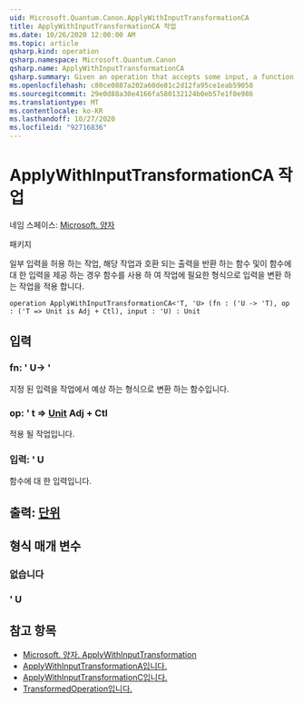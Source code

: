 ```yaml
---
uid: Microsoft.Quantum.Canon.ApplyWithInputTransformationCA
title: ApplyWithInputTransformationCA 작업
ms.date: 10/26/2020 12:00:00 AM
ms.topic: article
qsharp.kind: operation
qsharp.namespace: Microsoft.Quantum.Canon
qsharp.name: ApplyWithInputTransformationCA
qsharp.summary: Given an operation that accepts some input, a function that returns an output compatible with that operation, and an input to that function, applies the operation using the function to transform the input to a form expected by the operation.
ms.openlocfilehash: c80ce0887a202a60de81c2d12fa95ce1eab59058
ms.sourcegitcommit: 29e0d88a30e4166fa580132124b0eb57e1f0e986
ms.translationtype: MT
ms.contentlocale: ko-KR
ms.lasthandoff: 10/27/2020
ms.locfileid: "92716836"
---
```

# <a name="applywithinputtransformationca-operation"></a>ApplyWithInputTransformationCA 작업

네임 스페이스: [Microsoft. 양자](xref:Microsoft.Quantum.Canon)

패키지 [](https://nuget.org/packages/)


일부 입력을 허용 하는 작업, 해당 작업과 호환 되는 출력을 반환 하는 함수 및이 함수에 대 한 입력을 제공 하는 경우 함수를 사용 하 여 작업에 필요한 형식으로 입력을 변환 하는 작업을 적용 합니다.

```qsharp
operation ApplyWithInputTransformationCA<'T, 'U> (fn : ('U -> 'T), op : ('T => Unit is Adj + Ctl), input : 'U) : Unit
```


## <a name="input"></a>입력

### <a name="fn--u---t"></a>fn: ' U-> '

지정 된 입력을 작업에서 예상 하는 형식으로 변환 하는 함수입니다.


### <a name="op--t--unit-adj--ctl"></a>op: ' t => [Unit](xref:microsoft.quantum.lang-ref.unit) Adj + Ctl

적용 될 작업입니다.


### <a name="input--u"></a>입력: ' U

함수에 대 한 입력입니다.



## <a name="output--unit"></a>출력: [단위](xref:microsoft.quantum.lang-ref.unit)



## <a name="type-parameters"></a>형식 매개 변수

### <a name="t"></a>없습니다


### <a name="u"></a>' U



## <a name="see-also"></a>참고 항목

- [Microsoft. 양자. ApplyWithInputTransformation](xref:Microsoft.Quantum.Canon.ApplyWithInputTransformation)
- [ApplyWithInputTransformationA입니다.](xref:Microsoft.Quantum.Canon.ApplyWithInputTransformationA)
- [ApplyWithInputTransformationC입니다.](xref:Microsoft.Quantum.Canon.ApplyWithInputTransformationC)
- [TransformedOperation입니다.](xref:Microsoft.Quantum.Canon.TransformedOperation)